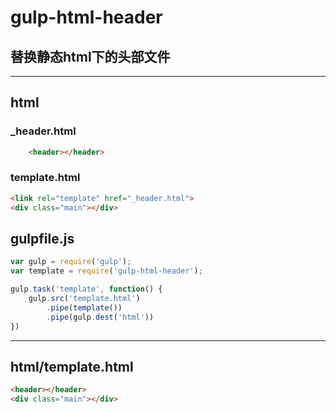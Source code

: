# gulp-html-header

## 替换静态html下的头部文件

***


## html

### _header.html

``` html
	<header></header>

```

### template.html

``` html
<link rel="template" href="_header.html">
<div class="main"></div>
```

## gulpfile.js

``` js
var gulp = require('gulp');
var template = require('gulp-html-header');

gulp.task('template', function() {
	gulp.src('template.html')
		.pipe(template())
		.pipe(gulp.dest('html'))
})
```

***

## html/template.html

``` html
<header></header>
<div class="main"></div>
```